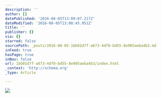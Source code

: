 ```yaml
---
description: ''
author: []
datePublished: '2016-08-05T13:09:07.217Z'
dateModified: '2016-08-05T13:08:45.951Z'
title: ''
publisher: {}
via: {}
starred: false
sourcePath: _posts/2016-08-05-1bb01d7f-a673-4df0-bd55-8e905aeba4b3.md
inFeed: true
hasPage: true
inNav: false
url: 1bb01d7f-a673-4df0-bd55-8e905aeba4b3/index.html
_context: 'http://schema.org'
_type: Article

---
```

![](https://the-grid-user-content.s3-us-west-2.amazonaws.com/3d6a82c3-f8a8-4aef-b630-4de7c9d94881.jpg)